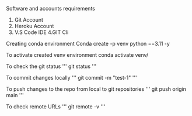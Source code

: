 

Software and accounts requirements
1. Git Account
2. Heroku Account
3. V.S Code IDE
4.GIT Cli

Creating conda environment
Conda create -p venv python ==3.11 -y

To activate created venv environment
conda activate venv/

To check the git status
'''
git status
'''

To commit changes locally
'''
git commit -m "test-1"
'''

To push changes to the repo from local to git repositories
'''
git push origin main
'''

To check remote URLs
'''
git remote -v
'''